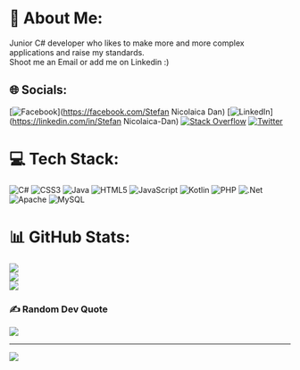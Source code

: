 # 💫 About Me:
Junior C# developer who likes to make more and more complex applications and raise my standards.<br>Shoot me an Email or add me on Linkedin :)


## 🌐 Socials:
[![Facebook](https://img.shields.io/badge/Facebook-%231877F2.svg?logo=Facebook&logoColor=white)](https://facebook.com/Stefan Nicolaica Dan) [![LinkedIn](https://img.shields.io/badge/LinkedIn-%230077B5.svg?logo=linkedin&logoColor=white)](https://linkedin.com/in/Stefan Nicolaica-Dan) [![Stack Overflow](https://img.shields.io/badge/-Stackoverflow-FE7A16?logo=stack-overflow&logoColor=white)](https://stackoverflow.com/users/17716331) [![Twitter](https://img.shields.io/badge/Twitter-%231DA1F2.svg?logo=Twitter&logoColor=white)](https://twitter.com/@NiKoDS11) 

# 💻 Tech Stack:
![C#](https://img.shields.io/badge/c%23-%23239120.svg?style=for-the-badge&logo=c-sharp&logoColor=white) ![CSS3](https://img.shields.io/badge/css3-%231572B6.svg?style=for-the-badge&logo=css3&logoColor=white) ![Java](https://img.shields.io/badge/java-%23ED8B00.svg?style=for-the-badge&logo=java&logoColor=white) ![HTML5](https://img.shields.io/badge/html5-%23E34F26.svg?style=for-the-badge&logo=html5&logoColor=white) ![JavaScript](https://img.shields.io/badge/javascript-%23323330.svg?style=for-the-badge&logo=javascript&logoColor=%23F7DF1E) ![Kotlin](https://img.shields.io/badge/kotlin-%230095D5.svg?style=for-the-badge&logo=kotlin&logoColor=white) ![PHP](https://img.shields.io/badge/php-%23777BB4.svg?style=for-the-badge&logo=php&logoColor=white) ![.Net](https://img.shields.io/badge/.NET-5C2D91?style=for-the-badge&logo=.net&logoColor=white) ![Apache](https://img.shields.io/badge/apache-%23D42029.svg?style=for-the-badge&logo=apache&logoColor=white) ![MySQL](https://img.shields.io/badge/mysql-%2300f.svg?style=for-the-badge&logo=mysql&logoColor=white)
# 📊 GitHub Stats:
![](https://github-readme-stats.vercel.app/api?username=nicolaicadanstefan&theme=dark&hide_border=false&include_all_commits=false&count_private=false)<br/>
![](https://github-readme-streak-stats.herokuapp.com/?user=nicolaicadanstefan&theme=dark&hide_border=false)<br/>
![](https://github-readme-stats.vercel.app/api/top-langs/?username=nicolaicadanstefan&theme=dark&hide_border=false&include_all_commits=false&count_private=false&layout=compact)

### ✍️ Random Dev Quote
![](https://quotes-github-readme.vercel.app/api?type=horizontal&theme=radical)

---
[![](https://visitcount.itsvg.in/api?id=nicolaicadanstefan&icon=5&color=8)](https://visitcount.itsvg.in)

<!-- Proudly created with GPRM ( https://gprm.itsvg.in ) -->
